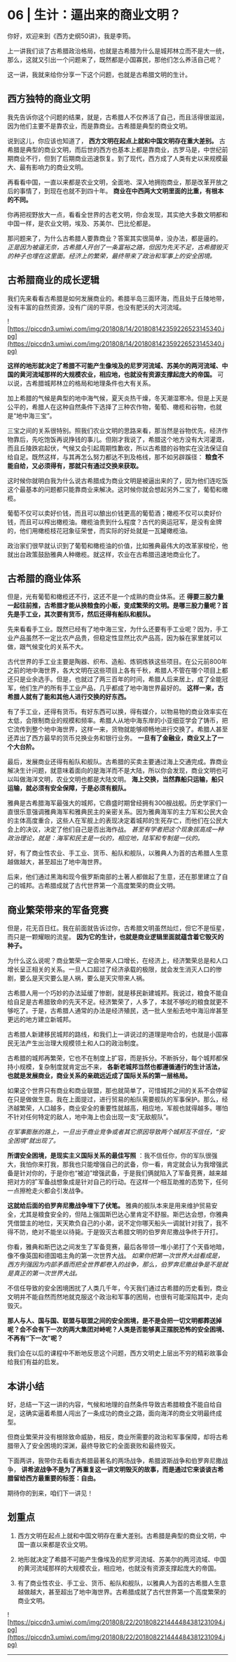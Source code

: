 # 06 | 生计：逼出来的商业文明？

你好，欢迎来到《西方史纲50讲》，我是李筠。

上一讲我们谈了古希腊政治格局，也就是古希腊为什么是城邦林立而不是大一统，那么，这就又引出一个问题来了，既然都是小国寡民，那他们怎么养活自己呢？

这一讲，我就来给你分享一下这个问题，也就是古希腊文明的生计。

## 西方独特的商业文明

我先告诉你这个问题的结果，就是，古希腊人不仅养活了自己，而且活得很滋润，因为他们主要不是靠农业，而是靠商业。古希腊是典型的商业文明。

说到这儿，你应该也知道了， **西方文明在起点上就和中国文明存在重大差别。** 古希腊是典型的商业文明，而后世的西方也基本上都是靠商业，古罗马是，中世纪前期商业不行，但到了后期商业迅速恢复。到了现代，西方成了人类有史以来规模最大、最有影响力的商业文明。

再看看中国，一直以来都是农业文明，全面地、深入地拥抱商业，那是改革开放之后的事情了，到现在也就不到四十年。 **商业在中西两大文明里面的比重，有根本的不同。**

你再把视野放大一点，看看全世界的古老文明，你会发现，其实绝大多数文明都和中国一样，是农业文明，埃及、苏美尔、巴比伦都是。

那问题来了，为什么古希腊人要靠商业？答案其实很简单，没办法，都是逼的。 *正是因为被逼无奈，古希腊人开创了一条富裕之路，但因为先天不足，古希腊毁灭的种子也埋在这里面。经济上的繁荣，最终带来了政治和军事上的安全困境。*

## 古希腊商业的成长逻辑

我们先来看看古希腊是如何发展商业的。希腊半岛三面环海，而且处于丘陵地带，没有丰富的自然资源，没有广阔的平原，也没有肥沃的大河流域。

![https://piccdn3.umiwi.com/img/201808/14/201808142359226523145340.jpg](https://piccdn3.umiwi.com/img/201808/14/201808142359226523145340.jpg)

 **这样的地形就决定了希腊不可能产生像埃及的尼罗河流域、苏美尔的两河流域、中国的黄河流域那样的大规模农业，相应地，也就没有资源支撑起庞大的帝国。** 可以说，古希腊城邦林立的格局和地理条件也大有关系。

加上希腊的气候是典型的地中海气候，夏天炎热干燥，冬天潮湿寒冷。但是上天是公平的，希腊人在这种自然条件下选择了三种农作物，葡萄、橄榄和谷物，也就是“地中海三宝”。

三宝之间的关系很特别。照我们农业文明的思路来看，那当然是谷物优先，经济作物靠后，先吃饱饭再说挣钱的事儿。但刚才我说了，希腊这个地方没有大河灌溉，而且丘陵跌宕起伏，气候又会引起周期性歉收，所以古希腊的谷物实在没法保证自给自足。既然这样，与其再怎么努力都达不到及格线，那不如另辟蹊径： **粮食不能自给，又必须得有，那就只有通过交换来获取。**

这时候你就明白我为什么说古希腊成为商业文明是被逼出来的了，因为他们连吃饭这个最基本的问题都只能靠商业来解决。这时候你就会想起另外二宝了，葡萄和橄榄。

葡萄不仅可以卖好价钱，而且可以酿出价钱更高的葡萄酒；橄榄不仅可以卖好价钱，而且可以榨出橄榄油。橄榄油贵到什么程度？古代的奥运冠军，是没有金牌的，他们用橄榄枝花冠象征荣誉，而实际的好处就是一瓦罐橄榄油。

政治家们很早就认识到了葡萄和橄榄油的价值，比如雅典最伟大的改革家梭伦，他就出台政策鼓励雅典人种橄榄。就这样，农业在古希腊迅速地商业化了。

## 古希腊的商业体系

但是，光有葡萄和橄榄还不行，这还不是一个成熟的商业体系。还 **得要三股力量一起往前推，古希腊才能从换粮食的小贩，变成繁荣的文明。是哪三股力量呢？首先是手工业，其次要有货币，然后还得有船队和舰队。**

先来看看手工业。既然已经有了地中海三宝，为什么还要有手工业呢？因为，手工业产品虽然不一定比农产品贵，但稳定性显然比农产品高，因为躲在家里就可以做，跟气候变化的关系不大。

古代世界的手工业主要是陶器、织布、造船、炼铜炼铁这些项目。在公元前800年之前的地中海世界，各大文明在这些项目上各有千秋，希腊人不管在哪个项目上都还只是业余选手。但是，也就过了两三百年的时间，希腊人后来居上，成了全能冠军，他们生产的所有手工业产品，几乎都成了地中海世界最好的。 **这样一来，古希腊人就有了能和其他人进行交换的好东西。**

有了手工业，还得有货币。有好东西可以换，得有媒介，以物易物的商业效率实在太低，会限制商业的规模和频率。希腊人从地中海东岸的小亚细亚学会了铸币，把它流传到整个地中海世界，这样一来，货物就能够顺畅地进行交换了。希腊人甚至还弄出了西方最早的货币兑换业务和银行业务。 **一旦有了金融业，商业又上了一个大台阶。**

最后，发展商业还得有船队和舰队。古希腊的买卖主要通过海上交通完成。靠商业解决生计问题，就意味着面向的是海洋而不是大陆，所以你会发现，商业文明也可以叫做海洋文明，农业文明也都是大陆文明。 **海上交换，当然靠船只运输，船只运输，就必须有安全保障，于是必须有舰队。**

雅典是古希腊海军最强大的城邦，它鼎盛时期曾经拥有300艘战舰。历史学家们一直很乐意强调雅典海军和雅典民主的亲密关系。因为雅典海军的主力军和公民大会的主体高度重合，这些人在军舰上的表现决定着城邦的生死存亡，而他们在公民大会上的决议，决定了他们自己是否出海作战。 *甚至有学者把这个现象拔高成一种政治理论，就是：海军和民主是一伙的，相应地，陆军和专制是一伙的。*

好，有了商业性农业、手工业、货币、船队和舰队，以雅典人为首的古希腊人生意越做越大，甚至超出了地中海世界。

后来，他们通过黑海和现今俄罗斯南部的土著人都做起了生意，还在那里建立了自己的城邦。古希腊成就了古代世界第一个高度繁荣的商业文明。

## 商业繁荣带来的军备竞赛

但是，花无百日红。我在前面就告诉过你，古希腊文明虽然灿烂，但它不是恒星，而只是一颗耀眼的流星。 **因为它的生计，也就是商业逻辑里面就蕴含着它毁灭的种子。**

为什么这么说呢？商业繁荣一定会带来人口增长，在经济上，经济繁荣总是和人口增长呈正相关的关系。一旦人口超过了经济承载的极限，就会发生消灭人口的惨剧，要么是天灾要么是人祸，要么是天灾带来人祸。 

古希腊人用一个巧妙的办法延缓了惨剧，就是移民新建城邦。我说过，粮食不能自给自足是古希腊致命的先天不足。经济繁荣了，人多了，本就不够吃的粮食就更不够吃了。于是，古希腊人通常的办法是经济殖民，选一批人坐船去地中海沿岸甚至更远的地方建立新城邦。

古希腊人新建移民城邦的路线，和我们上一讲说过的道理是吻合的，也就是小国寡民无法产生出治理大规模领土和人口的政治制度。

古希腊的城邦再繁荣，它也不在制度上扩容，而是拆分。不断拆分，每个城邦都保持小规模，复杂制度就肯定出不来， **各新老城邦当然也都遵循通行的生计活法，也就是发展商业，商业关系的亲疏远近成了国际关系的第一层格局。**

如果这个世界只有商业和商业联盟，那也就简单了，可惜城邦之间的关系不会停留在只是做做生意。我在上面提过，进行贸易的船队需要舰队的军事保护。那么，经济越繁荣，人口越多，商业安全的重要性就越高，相应地，军舰也就得越多。哪怕不针对任何特定的敌人，地中海上也会出现一支“无敌舰队”。

 *在军事膨胀的路上，一旦出于商业竞争或者其它原因导致两个城邦互不信任，“安全困境”就出现了。*

 **所谓安全困境，是现实主义国际关系的最佳写照** ：我不信任你，你的军队很强大，我怕你来打我，那我也只能增强自己的武备，你一看，肯定就会认为我增强武备是针对你的，于是你也“被迫”增强武备，于是我们俩就陷入了军备竞赛，越来越把对方的扩军备战想象成是针对自己的行动。在这样一个相互助推的态势下，任何一点擦枪走火都会引发战争。

 **这就给后面的伯罗奔尼撒战争埋下了伏笔。** 雅典的舰队本来是用来维护贸易安全，尤其是粮食安全的，但陆上强国斯巴达心里肯定不舒服。斯巴达会想，你雅典凭借盟主的地位，天天欺负自己的小弟，说不定你哪天船头一调就针对我了，我不得不防，绝对不能坐以待毙。于是毁灭古希腊文明的伯罗奔尼撒战争终于开打。

你看，雅典和斯巴达之间发生了军备竞赛，最后各带领一堆小弟打了个天昏地暗，像不像英国和德国唱主角的第一次世界大战。 *如果你把第一次世界大战看成是，西方列强因为内部矛盾而把全世界都卷入的战争，那么，伯罗奔尼撒战争是不是就是真正的第一次世界大战。*

不信任导致的安全困境困扰了人类几千年，今天我们通过古希腊的历史看到，商业文明并不能自然而然地就克服这个政治和军事的困局，也很有可能深陷其中，走向毁灭。

 **那人与人、国与国、联盟与联盟之间的安全困境，是不是会把一切文明都葬送掉呢？会不会有下一次的两大集团对峙呢？人类是否能够真正摆脱恐怖的安全困境、不再有“下一次”呢？**

我们会在以后的课程中不断地反思这个问题，西方文明史上层出不穷的精彩故事会给我们有益的启发。

## 本讲小结

好，总结一下这一讲的内容，气候和地理的自然条件导致古希腊粮食不能自给自足，这确实逼着希腊人闯出了一条成功的商业之路，面向海洋的商业文明最终成型。

但商业繁荣并没有根除致命威胁，相反，商业所需要的政治和军事保障，却将古希腊带入了安全困境的深渊，最终导致它的全面衰败和最终毁灭。

下面两讲，我带你去看看古希腊最著名的两场战争，希腊波斯战争和伯罗奔尼撒战争， **讲希波战争不是为了再重复这一讲文明毁灭的故事，而是通过它来谈谈古希腊留给西方最重要的标签：自由。**

期待你的到来，咱们下一讲见！

## 划重点

1. 西方文明在起点上就和中国文明存在重大差别。古希腊是典型的商业文明，中国一直以来都是农业文明。

2. 地形就决定了希腊不可能产生像埃及的尼罗河流域、苏美尔的两河流域、中国的黄河流域那样的大规模农业，相应地，也就没有资源支撑起庞大的帝国。

3. 有了商业性农业、手工业、货币、船队和舰队，以雅典人为首的古希腊人生意越做越大，甚至超出了地中海世界。古希腊成就了古代世界第一个高度繁荣的商业文明。

![https://piccdn3.umiwi.com/img/201808/22/201808221444484381231094.jpg](https://piccdn3.umiwi.com/img/201808/22/201808221444484381231094.jpg)

---

